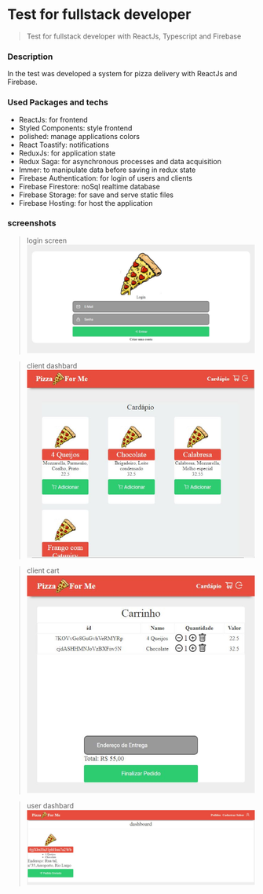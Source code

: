 # Test for fullstack developer
> Test for fullstack developer with ReactJs, Typescript and Firebase

### Description
In the test was developed a system for pizza delivery with ReactJs and Firebase.

### Used Packages and techs

- ReactJs: for frontend 
- Styled Components: style frontend
- polished: manage applications colors
- React Toastify: notifications
- ReduxJs: for application state
- Redux Saga: for asynchronous processes and data acquisition
- Immer: to manipulate data before saving in redux state
- Firebase Authentication: for login of users and clients
- Firebase Firestore: noSql realtime database
- Firebase Storage: for save and serve static files 
- Firebase Hosting: for host the application

### screenshots
> login screen
![Demo CountPages alpha](/01.jpg) <br>

> client dashbard  <br>
![client dashbard](/02.jpg)

> client cart  <br>
![client car](/03.jpg)


> user dashbard  <br>
![client dashbard](/04.jpg)
